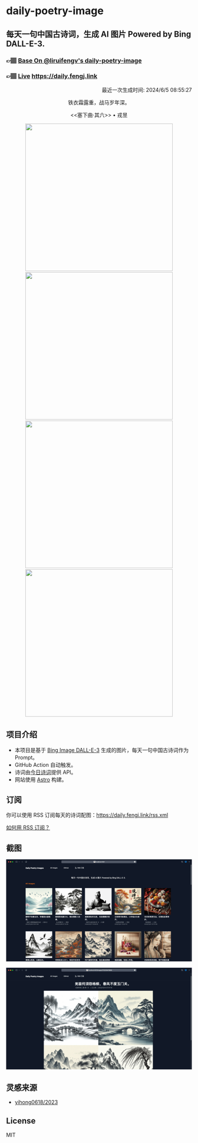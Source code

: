 
# daily-poetry-image

## 每天一句中国古诗词，生成 AI 图片 Powered by Bing DALL-E-3.

### 👉🏽 [Base On @liruifengv's daily-poetry-image](https://github.com/liruifengv/daily-poetry-image)

### 👉🏽 [Live](https://daily.fengj.link) https://daily.fengj.link

<p align="right">
  最近一次生成时间: 2024/6/5 08:55:27
</p>
<p align="center">
铁衣霜露重，战马岁年深。
</p>
<p align="center">
<<塞下曲·其六>> • 戎昱
</p>
<p align="center">
<img src="https://tse1.mm.bing.net/th/id/OIG2._Pchd0ly.ulFNHAwTSSi" height="400" width="400" />
<img src="https://tse1.mm.bing.net/th/id/OIG2.liViG3_46MlDCeZaOicu" height="400" width="400" />
<img src="https://tse2.mm.bing.net/th/id/OIG2.eD.6w8Y1nrTxaQslJL7v" height="400" width="400" />
<img src="https://tse1.mm.bing.net/th/id/OIG2.lxRQ.tnzo2u8dp8mUC1n" height="400" width="400" />
</p>

## 项目介绍

-   本项目是基于 [Bing Image DALL-E-3](https://www.bing.com/images/create) 生成的图片，每天一句中国古诗词作为 Prompt。
-   GitHub Action 自动触发。
-   诗词由[今日诗词](https://www.jinrishici.com/)提供 API。
-   网站使用 [Astro](https://astro.build) 构建。

## 订阅

你可以使用 RSS 订阅每天的诗词配图：https://daily.fengj.link/rss.xml

[如何用 RSS 订阅？](https://zhuanlan.zhihu.com/p/55026716)

## 截图

![图片列表](./screenshots/Snipaste_2023-12-28_21-00-26.png)

![图片详情](./screenshots/Snipaste_2023-12-28_21-00-53.png)

## 灵感来源

-   [yihong0618/2023](https://github.com/yihong0618/2023)

## License

MIT
